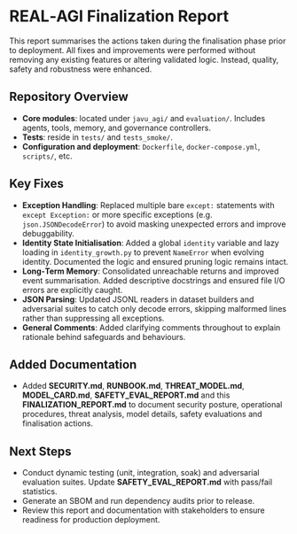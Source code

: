 # REAL‑AGI Finalization Report

This report summarises the actions taken during the finalisation phase prior to deployment.  All fixes and improvements were performed without removing any existing features or altering validated logic.  Instead, quality, safety and robustness were enhanced.

## Repository Overview

- **Core modules**: located under `javu_agi/` and `evaluation/`.  Includes agents, tools, memory, and governance controllers.
- **Tests**: reside in `tests/` and `tests_smoke/`.
- **Configuration and deployment**: `Dockerfile`, `docker‑compose.yml`, `scripts/`, etc.

## Key Fixes

- **Exception Handling**: Replaced multiple bare `except:` statements with `except Exception:` or more specific exceptions (e.g. `json.JSONDecodeError`) to avoid masking unexpected errors and improve debuggability.
- **Identity State Initialisation**: Added a global `identity` variable and lazy loading in `identity_growth.py` to prevent `NameError` when evolving identity.  Documented the logic and ensured pruning logic remains intact.
- **Long‑Term Memory**: Consolidated unreachable returns and improved event summarisation.  Added descriptive docstrings and ensured file I/O errors are explicitly caught.
- **JSON Parsing**: Updated JSONL readers in dataset builders and adversarial suites to catch only decode errors, skipping malformed lines rather than suppressing all exceptions.
- **General Comments**: Added clarifying comments throughout to explain rationale behind safeguards and behaviours.

## Added Documentation

- Added **SECURITY.md**, **RUNBOOK.md**, **THREAT_MODEL.md**, **MODEL_CARD.md**, **SAFETY_EVAL_REPORT.md** and this **FINALIZATION_REPORT.md** to document security posture, operational procedures, threat analysis, model details, safety evaluations and finalisation actions.

## Next Steps

- Conduct dynamic testing (unit, integration, soak) and adversarial evaluation suites.  Update **SAFETY_EVAL_REPORT.md** with pass/fail statistics.
- Generate an SBOM and run dependency audits prior to release.
- Review this report and documentation with stakeholders to ensure readiness for production deployment.
